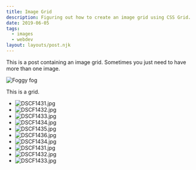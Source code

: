 ```yaml
---
title: Image Grid
description: Figuring out how to create an image grid using CSS Grid.
date: 2019-06-05
tags:
  - images
  - webdev
layout: layouts/post.njk
---
```


This is a post containing an image grid. Sometimes you just need to have more than one image.

![Foggy fog](/img/DSCF1431.jpg)

This is a grid.

<div class="gallery">

- ![DSCF1431.jpg](/img/DSCF1431.jpg)
- ![DSCF1432.jpg](/img/DSCF1432.jpg)
- ![DSCF1433.jpg](/img/DSCF1433.jpg)
- ![DSCF1434.jpg](/img/DSCF1434.jpg)
- ![DSCF1435.jpg](/img/DSCF1435.jpg)
- ![DSCF1436.jpg](/img/DSCF1436.jpg)
- ![DSCF1434.jpg](/img/DSCF1434.jpg)
- ![DSCF1431.jpg](/img/DSCF1431.jpg)
- ![DSCF1432.jpg](/img/DSCF1432.jpg)
- ![DSCF1433.jpg](/img/DSCF1433.jpg)

</div>
